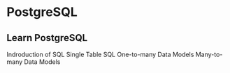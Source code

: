 # PostgreSQL
## Learn PostgreSQL

Indroduction of SQL
Single Table SQL
One-to-many Data Models
Many-to-many Data Models
